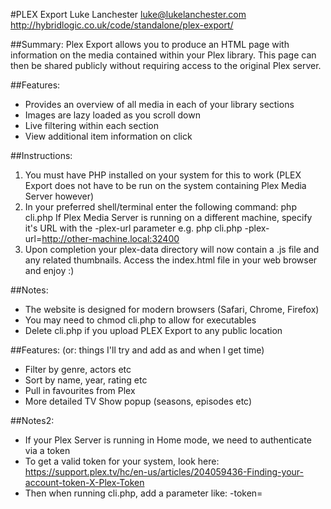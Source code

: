 #PLEX Export
Luke Lanchester <luke@lukelanchester.com>
http://hybridlogic.co.uk/code/standalone/plex-export/

##Summary:
Plex Export allows you to produce an HTML page with information on the
media contained within your Plex library. This page can then be shared
publicly without requiring access to the original Plex server.

##Features:
- Provides an overview of all media in each of your library sections
- Images are lazy loaded as you scroll down
- Live filtering within each section
- View additional item information on click

##Instructions:

1. You must have PHP installed on your system for this to work
  (PLEX Export does not have to be run on the system containing Plex
  Media Server however)
2. In your preferred shell/terminal enter the following command:
  php cli.php
  If Plex Media Server is running on a different machine, specify
  it's URL with the -plex-url parameter e.g.
    php cli.php -plex-url=http://other-machine.local:32400
3. Upon completion your plex-data directory will now contain a .js
   file and any related thumbnails. Access the index.html file in your
   web browser and enjoy :)

##Notes:
- The website is designed for modern browsers (Safari, Chrome, Firefox)
- You may need to chmod cli.php to allow for executables
- Delete cli.php if you upload PLEX Export to any public location

##Features: (or: things I'll try and add as and when I get time)
- Filter by genre, actors etc
- Sort by name, year, rating etc
- Pull in favourites from Plex
- More detailed TV Show popup (seasons, episodes etc)

##Notes2:
- If your Plex Server is running in Home mode, we need to authenticate via a token
- To get a valid token for your system, look here: https://support.plex.tv/hc/en-us/articles/204059436-Finding-your-account-token-X-Plex-Token
- Then when running cli.php, add a parameter like: -token=<Your Token>
